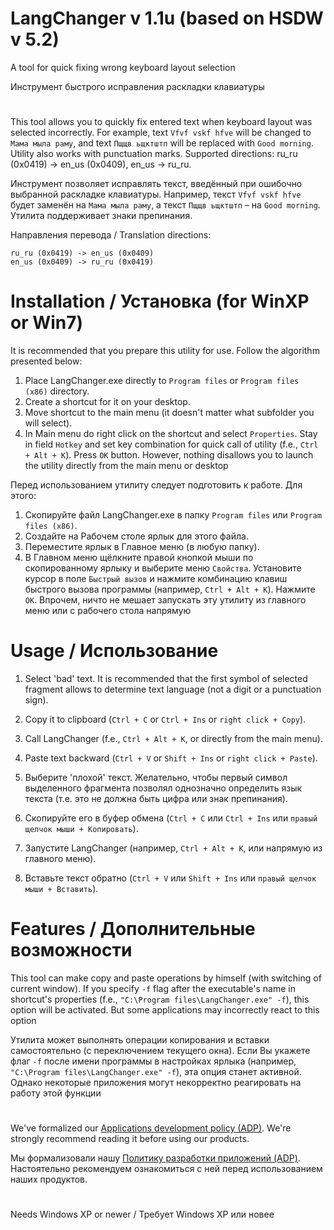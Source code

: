 # LangChanger v 1.1u (based on HSDW v 5.2)

A tool for quick fixing wrong keyboard layout selection

Инструмент быстрого исправления раскладки клавиатуры

#

This tool allows you to quickly fix entered text when keyboard layout was selected incorrectly.
For example, text ```Vfvf vskf hfve``` will be changed to ```Мама мыла раму```, and text ```Пщщв ьщктштп```
will be replaced with ```Good morning```. Utility also works with punctuation marks.
Supported directions: ru_ru (0x0419) -> en_us (0x0409), en_us -> ru_ru.

Инструмент позволяет исправлять текст, введённый при ошибочно выбранной раскладке клавиатуры.
Например, текст ```Vfvf vskf hfve``` будет заменён на ```Мама мыла раму```, а текст ```Пщщв ьщктштп``` –
на ```Good morning```. Утилита поддерживает знаки препинания.

Направления перевода / Translation directions:

```
ru_ru (0x0419) -> en_us (0x0409)
en_us (0x0409) -> ru_ru (0x0419)
```

# Installation / Установка (for WinXP or Win7)

It is recommended that you prepare this utility for use. Follow the algorithm presented below:
1. Place LangChanger.exe directly to ```Program files``` or ```Program files (x86)``` directory.
2. Create a shortcut for it on your desktop.
3. Move shortcut to the main menu (it doesn't matter what subfolder you will select).
4. In Main menu do right click on the shortcut and select ```Properties```. Stay in field ```Hotkey```
and set key combination for quick call of utility (f.e., ```Ctrl + Alt + K```). Press ```OK``` button.
However, nothing disallows you to launch the utility directly from the main menu or desktop

Перед использованием утилиту следует подготовить к работе. Для этого:
1. Скопируйте файл LangChanger.exe в папку ```Program files``` или ```Program files (x86)```.
2. Создайте на Рабочем столе ярлык для этого файла.
3. Переместите ярлык в Главное меню (в любую папку).
4. В Главном меню щёлкните правой кнопкой мыши по скопированному ярлыку и выберите меню ```Свойства```.
Установите курсор в поле ```Быстрый вызов``` и нажмите комбинацию клавиш быстрого вызова программы
(например, ```Ctrl + Alt + K```). Нажмите ```OK```.
Впрочем, ничто не мешает запускать эту утилиту из главного меню или с рабочего стола напрямую

# Usage / Использование

1. Select 'bad' text. It is recommended that the first symbol of selected fragment allows to
determine text language (not a digit or a punctuation sign).
2. Copy it to clipboard (```Ctrl + C``` or ```Ctrl + Ins``` or ```right click + Copy```).
3. Call LangChanger (f.e., ```Ctrl + Alt + K```, or directly from the main menu).
4. Paste text backward (```Ctrl + V``` or ```Shift + Ins``` or ```right click + Paste```).

1. Выберите 'плохой' текст. Желательно, чтобы первый символ выделенного фрагмента позволял
однозначно определить язык текста (т.е. это не должна быть цифра или знак препинания).
2. Скопируйте его в буфер обмена (```Ctrl + C``` или ```Ctrl + Ins``` или ```правый щелчок мыши + Копировать```).
3. Запустите LangChanger (например, ```Ctrl + Alt + K```, или напрямую из главного меню).
4. Вставьте текст обратно (```Ctrl + V``` или ```Shift + Ins``` или ```правый щелчок мыши + Вставить```).

# Features / Дополнительные возможности

This tool can make copy and paste operations by himself (with switching of current window). If you specify
```-f``` flag after the executable's name in shortcut's properties (f.e.,
```"C:\Program files\LangChanger.exe" -f```), this option will be activated. But some applications may
incorrectly react to this option

Утилита может выполнять операции копирования и вставки самостоятельно (с переключением текущего окна).
Если Вы укажете флаг ```-f``` после имени программы в настройках ярлыка (например,
```"C:\Program files\LangChanger.exe" -f```), эта опция станет активной. Однако некоторые приложения
могут некорректно реагировать на работу этой функции

#

We've formalized our [Applications development policy (ADP)](https://vk.com/@rdaaow_fupl-adp).
We're strongly recommend reading it before using our products.

Мы формализовали нашу [Политику разработки приложений (ADP)](https://vk.com/@rdaaow_fupl-adp).
Настоятельно рекомендуем ознакомиться с ней перед использованием наших продуктов.

#

Needs Windows XP or newer / Требует Windows XP или новее
